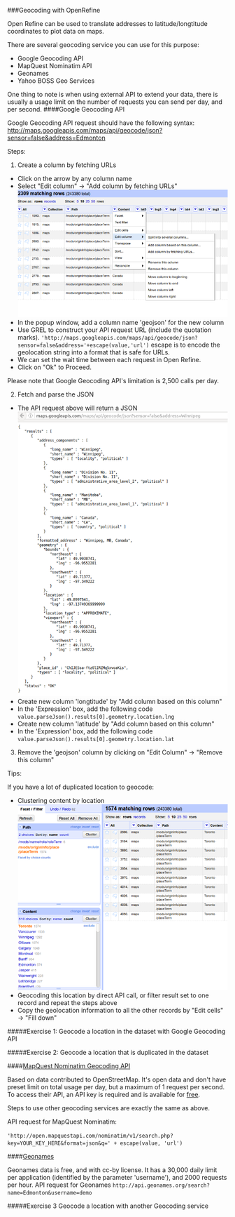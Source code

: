 ###Geocoding with OpenRefine

Open Refine can be used to translate addresses to latitude/longtitude coordinates to plot data on maps. 

There are several geocoding service you can use for this purpose:
 * Google Geocoding API
 * MapQuest Nominatim API
 * Geonames
 * Yahoo BOSS Geo Services

One thing to note is when using external API to extend your data, there is usually a usage limit on the number of requests you can send per day, and per second. 
####Google Geocoding API

Google Geocoding API request should have the following syntax:
http://maps.googleapis.com/maps/api/geocode/json?sensor=false&address=Edmonton

Steps:

1. Create a column by fetching URLs
  * Click on the arrow by any column name
  * Select "Edit column" -> "Add column by fetching URLs" 
   ![Create a column by fetching URLs](../screenshots/geocoding_create_column.png "Create Column")
  * In the popup window, add a column name 'geojson' for the new column
  * Use GREL to construct your API request URL (include the quotation marks). 
	```'http://maps.googleapis.com/maps/api/geocode/json?sensor=false&address='+escape(value,'url')```
    escape is to encode the geolocation string into a format that is safe for URLs. 
  * We can set the wait time between each request in Open Refine. 
  * Click on "Ok" to Proceed. 

  Please note that Google Geocoding API's limitation is 2,500 calls per day.

2. Fetch and parse the JSON
  * The API request above will return a JSON
  	![Geocoding - JSON results](../screenshots/geocoding_json_result.png "JSON Results")
  * Create new column 'longtitude' by "Add column based on this column"
  * In the 'Expression' box, add the following code
    ```value.parseJson().results[0].geometry.location.lng```
  * Create new column 'latitude' by "Add column based on this column"
  * In the 'Expression' box, add the following code
    ```value.parseJson().results[0].geometry.location.lat```
3. Remove the 'geojson' column by clicking on "Edit Column" -> "Remove this column"


Tips:

If you have a lot of duplicated location to geocode:
* Clustering content by location 
![clustering geolocation](../screenshots/geocoding_clustering.png "Clustering")
* Geocoding this location by direct API call, or filter result set to one record and repeat the steps above
* Copy the geolocation information to all the other records by "Edit cells" -> "Fill down"

#####Exercise 1: Geocode a location in the dataset with Google Geocoding API

#####Exercise 2: Geocode a location that is duplicated in the dataset

####[MapQuest Nominatim Geocoding API](http://open.mapquestapi.com/nominatim/)

Based on data contributed to OpenStreetMap. It's open data and don't have preset limit on total usage per day, but a maximum of 1 request per second. To access their API, an API key is required and is available for [free](https://developer.mapquest.com/). 

Steps to use other geocoding services are exactly the same as above. 

API request for MapQuest Nominatim:

```'http://open.mapquestapi.com/nominatim/v1/search.php?key=YOUR_KEY_HERE&format=json&q=' + escape(value, 'url')```


####[Geonames](http://www.geonames.org/export/geonames-search.html)

Geonames data is free, and with cc-by license. It has a 30,000 daily limit per application (identified by the parameter 'username'), and 2000 requests per hour.
API request for Geonames
```http://api.geonames.org/search?name=Edmonton&username=demo```

#####Exercise 3 Geocode a location with another Geocoding service
